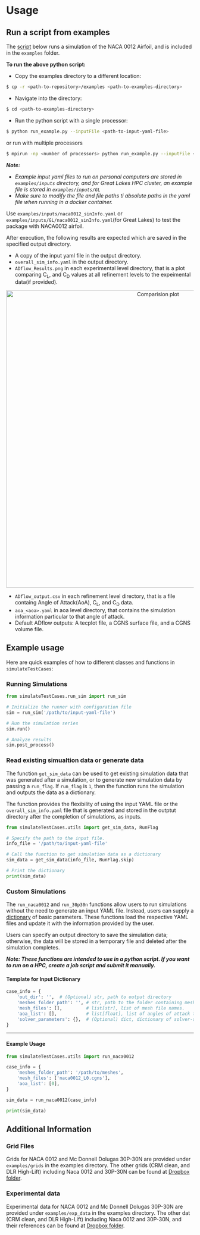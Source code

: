 # Usage
## Run a script from examples
The [script](#running-simulations) below runs a simulation of the NACA 0012 Airfoil, and is included in the `examples` folder. 

**To run the above python script:**

- Copy the examples directory to a different location:

```bash 
$ cp -r <path-to-repository>/examples <path-to-examples-directory> 
```

- Navigate into the directory:

```bash
$ cd <path-to-examples-directory> 
```

- Run the python script with a single processor:

```bash 
$ python run_example.py --inputFile <path-to-input-yaml-file>
```

or run with multiple processors

 ```bash 
 $ mpirun -np <number of processors> python run_example.py --inputFile <path-to-input-yaml-file>
 ```

**_Note:_**

- *_Example input yaml files to run on personal computers are stored in `examples/inputs` directory, and for Great Lakes HPC cluster, an example file is stored in `examples/inputs/GL`_*
- *_Make sure to modify the file and file paths ti absolute paths in the yaml file when running in a docker container._*

Use `examples/inputs/naca0012_sinInfo.yaml` or `examples/inputs/GL/naca0012_sinInfo.yaml`(for Great Lakes) to test the package with NACA0012 airfoil.

After execution, the following results are expected which are saved in the specified output directory.

- A copy of the input yaml file in the output directory.
- `overall_sim_info.yaml` in the output directory.
- `ADflow_Results.png` in each experimental level directory, that is a plot comparing C<sub>L</sub>, and C<sub>D</sub> values at all refinement levels to the expeimental data(if provided).

<p align="center">
  <img src="../test_run_doc/ADflow_Results.png" alt="Comparision plot" width="800">
</p>

- `ADflow_output.csv` in each refinement level directory, that is a file containg Angle of Attack(AoA), C<sub>L</sub>, and C<sub>D</sub> data.
- `aoa_<aoa>.yaml` in aoa level directory, that contains the simulation information particular to that angle of attack.
- Default ADflow outputs: A tecplot file, a CGNS surface file, and a CGNS volume file.

## Example usage
Here are quick examples of how to different classes and functions in `simulateTestCases`:

### Running Simulations
```python
from simulateTestCases.run_sim import run_sim

# Initialize the runner with configuration file
sim = run_sim('/path/to/input-yaml-file')

# Run the simulation series
sim.run()

# Analyze results
sim.post_process()
```

### Read existing simualtion data or generate data

The function `get_sim_data` can be used to get existing simulation data that was generated after a simulation, or to generate new simulation data by passing a `run_flag`. If `run_flag` is `1`, then the function runs the simulation and outputs the data as a dictionary.

The function provides the flexibility of using the input YAML file or  the `overall_sim_info.yaml` file that is generated and stored in the outptut directory after the completion of simulations, as inputs.

```python
from simulateTestCases.utils import get_sim_data, RunFlag

# Specify the path to the input file.
info_file = '/path/to/input-yaml-file'

# Call the function to get simulation data as a dictionary
sim_data = get_sim_data(info_file, RunFlag.skip)

# Print the dictionary
print(sim_data)
```
### Custom Simulations

The `run_naca0012` and `run_30p30n` functions allow users to run simulations without the need to generate an input YAML file. Instead, users can supply a [dictionary](#template-for-input-dictionary) of basic parameters. These functions load the respective YAML files and update it with the information provided by the user. 

Users can specify an output directory to save the simulation data; otherwise, the data will be stored in a temporary file and deleted after the simulation completes.

**_Note: These functions are intended to use in a python script. If you want to run on a HPC, create a job script and submit it manually._**

#### Template for Input Dictionary

```python
case_info = {
    'out_dir': '',  # (Optional) str, path to output directory
    'meshes_folder_path': '', # str, path to the folder containing mesh files.
    'mesh_files': [],         # list[str], list of mesh file names.
    'aoa_list': [],           # list[float], list of angles of attack to simulate.
    'solver_parameters': {},  # (Optional) dict, dictionary of solver-specific parameters to update.
}
```

---

#### Example Usage

```python
from simulateTestCases.utils import run_naca0012

case_info = {
    'meshes_folder_path': '/path/to/meshes',
    'mesh_files': ['naca0012_L0.cgns'],
    'aoa_list': [0],
}

sim_data = run_naca0012(case_info)

print(sim_data)
```

## Additional Information
### Grid Files
Grids for NACA 0012 and Mc Donnell Dolugas 30P-30N are provided under `examples/grids` in the examples directory. The other grids (CRM clean, and DLR High-Lift) including Naca 0012 and 30P-30N can be found at [Dropbox folder](https://www.dropbox.com/scl/fo/fezdu5be849c78vze7l19/ACCsSHpLGEwCcyFEPWj2FB0?rlkey=ixbr0606y3vx5eadrs61b9cz3&st=i4evwxed&dl=0).

### Experimental data
Experimental data for NACA 0012 and Mc Donnell Dolugas 30P-30N are provided under `examples/exp_data` in the examples directory. The other dat (CRM clean, and DLR High-Lift) including Naca 0012 and 30P-30N, and their references can be found at [Dropbox folder](https://www.dropbox.com/scl/fo/18rcs9bh0qmf19ymptrt2/AHx-xyYSXk_wGXqhvVV2yMM?rlkey=kp0vovsegpddfn78wfjiv8gbi&st=2czi5hbu&dl=0).
